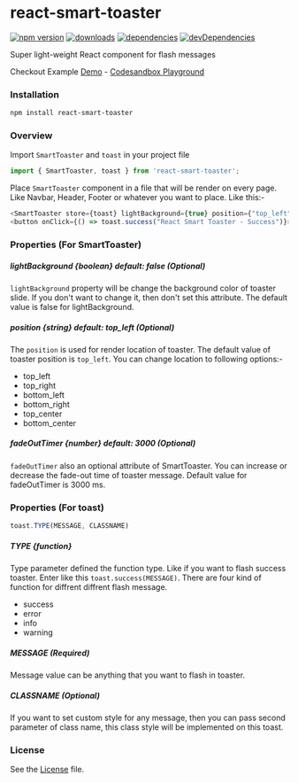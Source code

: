 # react-smart-toaster

[![npm version](https://img.shields.io/npm/v/react-smart-toaster.svg)](https://www.npmjs.com/package/react-smart-toaster)
[![downloads](https://img.shields.io/npm/dt/react-smart-toaster.svg)](https://www.npmjs.com/package/react-smart-toaster)
[![dependencies](https://david-dm.org/therkverma/react-smart-toaster.svg)](https://david-dm.org/therkverma/react-smart-toaster)
[![devDependencies](https://david-dm.org/therkverma/react-smart-toaster/dev-status.svg)](https://david-dm.org/therkverma/react-smart-toaster?type=dev)


Super light-weight React component for flash messages

Checkout Example [Demo](https://github.com/therkverma/react-smart-toaster/) - [Codesandbox Playground](https://codesandbox.io/s/j428ookvnv)


### Installation

```sh
npm install react-smart-toaster
```

### Overview

Import `SmartToaster` and `toast` in your project file

```javascript
import { SmartToaster, toast } from 'react-smart-toaster';
```
Place `SmartToaster` component in a file that will be render on every page. Like Navbar, Header, Footer or whatever you want to place. Like this:-

```javascript
<SmartToaster store={toast} lightBackground={true} position={"top_left"} />
<button onClick={() => toast.success("React Smart Toaster - Success")}>Success</button>
```

### Properties (For SmartToaster)

##### lightBackground {boolean} default: false (Optional)

`lightBackground` property will be change the background color of toaster slide. If you don't want to change it, then don't set this attribute. The default value is false for lightBackground.


##### position {string} default: top_left (Optional)

The `position` is used for render location of toaster. The default value of toaster position is `top_left`. You can change location to following options:-

- top_left
- top_right
- bottom_left
- bottom_right
- top_center
- bottom_center


##### fadeOutTimer {number} default: 3000 (Optional)

`fadeOutTimer` also an optional attribute of SmartToaster. You can increase or decrease the fade-out time of toaster message. Default value for fadeOutTimer is 3000 ms.



### Properties (For toast)
```javascript
toast.TYPE(MESSAGE, CLASSNAME)
```
##### TYPE {function}

Type parameter defined the function type. Like if you want to flash success toaster.
Enter like this `toast.success(MESSAGE)`. There are four kind of function for diffrent diffrent flash message.
- success
- error
- info
- warning


##### MESSAGE (Required)

Message value can be anything that you want to flash in toaster.


##### CLASSNAME (Optional)

If you want to set custom style for any message, then you can pass second parameter of class name, this class style will be implemented on this toast.


### License

See the [License](LICENSE) file.
